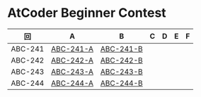 # AtCoder Beginner Contest

| 回 | A | B | C | D | E | F |
|:---:|:---:|:---:|:---:|:---:|:---:|:---:|
| ABC-241 | [ABC-241-A](ABC-241-A.py) | [ABC-241-B](ABC-241-B.py) |  |  |  |  |
| ABC-242 | [ABC-242-A](ABC-242-A.py) | [ABC-242-B](ABC-242-B.py) |  |  |  |  |
| ABC-243 | [ABC-243-A](ABC-243-A.py) | [ABC-243-B](ABC-243-B.py) |  |  |  |  |
| ABC-244 | [ABC-244-A](ABC-244-A.py) | [ABC-244-B](ABC-244-B.py) |  |  |  |  |
